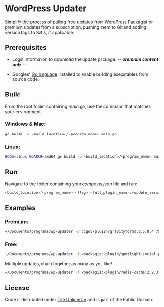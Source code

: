 # WordPress Updater

Simplify the process of pulling free updates from [WordPress Packagist](https://wpackagist.org) or premium updates from a subscription, pushing them to Git and adding version tags to Satis, if applicable.

## Prerequisites

- Login information to download the update package. -- ***premium content only*** --

- Googles' [Go language](https://go.dev) installed to enable building executables from source code.

## Build

From the root folder containing *main.go*, use the command that matches your environment:

### Windows & Mac:

```bash
go build -o <build_location>/<program_name> main.go
```

### Linux:

```bash
GOOS=linux GOARCH=amd64 go build -o <build_location>/<program_name> main.go
```

## Run

Navigate to the folder containing your *composer.json* file and run:

```bash
<build_location>/<program_name> <flag> <full_plugin_name>:<update_version> <jira_ticket_number>
```

## Examples

### Premium:

```bash
~/Documents/programs/wp-updater -p bcgov-plugin/gravityforms:2.6.8.4 759
```

### Free:

```bash
~/Documents/programs/wp-updater -f wpackagist-plugin/spotlight-social-photo-feeds:1.4.2 762
```

Multiple updates, chain together as many as you like!

```bash
~/Documents/programs/wp-updater -f wpackagist-plugin/redis-cache:2.2.3 761 wpackagist-plugin/spotlight-social-photo-feeds:1.4.2 762
```

## License

Code is distributed under [The Unlicense](https://github.com/nausicaan/free/blob/main/LICENSE.md) and is part of the Public Domain.
